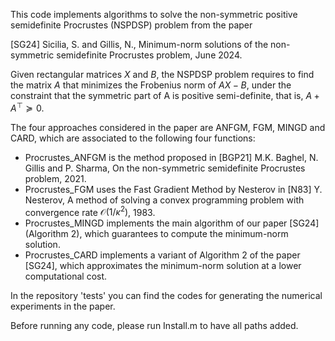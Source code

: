 This code implements algorithms to solve the non-symmetric positive semidefinite Procrustes (NSPDSP) problem from the paper

[SG24] Sicilia, S. and Gillis, N., Minimum-norm solutions of the non-symmetric semidefinite Procrustes problem, June 2024. 

Given rectangular matrices $X$ and $B$, the NSPDSP problem requires to find the matrix $A$ that minimizes the Frobenius norm of $AX-B$, under the constraint that the symmetric part of A is positive semi-definite, that is, $A+A^\top\succeq 0$. 

The four approaches considered in the paper are ANFGM, FGM, MINGD and CARD, which are associated to the following four functions: 
- Procrustes_ANFGM is the method proposed in [BGP21] M.K. Baghel, N. Gillis and P. Sharma, On the non-symmetric semidefinite Procrustes problem, 2021. 
- Procrustes_FGM uses the Fast Gradient Method by Nesterov in [N83] Y. Nesterov, A method of solving a convex programming problem with convergence rate $\mathcal{O}(1/\kappa^2)$, 1983. 
- Procrustes_MINGD implements the main algorithm of our paper [SG24] (Algorithm 2), which guarantees to compute the minimum-norm solution. 
- Procrustes_CARD implements a variant of Algorithm 2 of the paper [SG24], which approximates the minimum-norm solution at a lower computational cost.  

In the repository 'tests' you can find the codes for generating the numerical experiments in the paper.

Before running any code, please run Install.m to have all paths added. 
